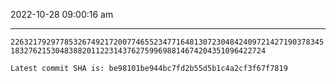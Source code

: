 2022-10-28 09:00:16 am

---

`2263217929778532674921720077465523477164813072304842409721427190378345183276215304838820112231437627599698814674204351096422724`

`Latest commit SHA is: be98101be944bc7fd2b55d5b1c4a2cf3f67f7819 `
